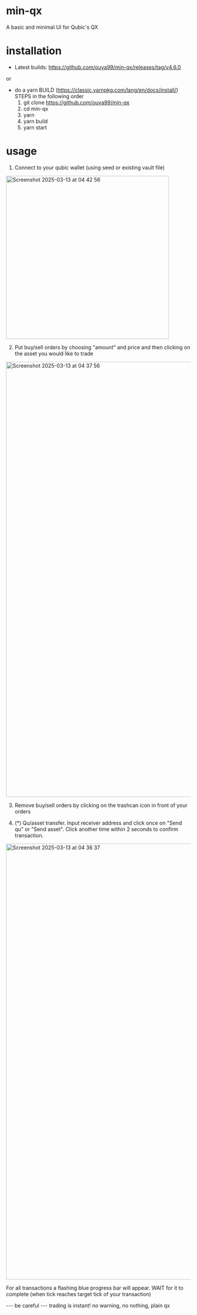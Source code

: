 # min-qx

A basic and minimal UI for Qubic's QX

# installation

- Latest builds: https://github.com/ouya99/min-qx/releases/tag/v4.6.0

or

- do a yarn BUILD (https://classic.yarnpkg.com/lang/en/docs/install/)
  STEPS in the following order
  1. git clone https://github.com/ouya99/min-qx
  2. cd min-qx
  3. yarn
  4. yarn build
  5. yarn start

# usage


1. Connect to your qubic wallet (using seed or existing vault file)
   
<img width="444" alt="Screenshot 2025-03-13 at 04 42 56" src="https://github.com/user-attachments/assets/0e9b4584-1820-4377-880f-7df44b536620" />



2. Put buy/sell orders by choosing "amount" and price and then clicking on the asset you would like to trade
   
<img width="1184" alt="Screenshot 2025-03-13 at 04 37 56" src="https://github.com/user-attachments/assets/d4571a49-3e13-4c78-8061-804136525866" />
   
3. Remove buy/sell orders by clicking on the trashcan icon in front of your orders

4. (*) Qu/asset transfer. Input receiver address and click once on "Send qu" or "Send asset". Click another time within 2 seconds to confirm transaction.
   
<img width="1186" alt="Screenshot 2025-03-13 at 04 36 37" src="https://github.com/user-attachments/assets/4f3cd3f6-2d19-43f1-b1cc-481f8c1340c4" />


   
For all transactions a flashing blue progress bar will appear. WAIT for it to complete (when tick reaches target tick of your transaction)

--- be careful ---
trading is instant! no warning, no nothing, plain qx
